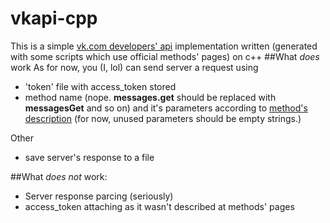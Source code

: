 # vkapi-cpp
This is a simple [vk.com developers' api](https://vk.com/dev) implementation written
(generated with some scripts which use official methods' pages) on c++
##What *does* work
As for now, you (I, lol) can send server a request using 
* 'token' file with access_token stored 
* method name (nope. **messages.get** should be replaced with **messagesGet** and so on) 
and it's parameters according to [method's description](https://vk.com/dev/methods) 
(for now, unused parameters should be empty strings.)

Other
* save server's response to a file

##What *does not* work:
* Server response parcing (seriously)
* access_token attaching as it wasn't described at methods' pages
